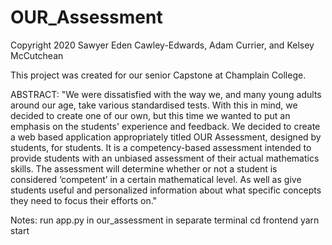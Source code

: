 # OUR_Assessment
Copyright 2020 Sawyer Eden Cawley-Edwards, Adam Currier, and Kelsey McCutchean

This project was created for our senior Capstone at Champlain College.

ABSTRACT: "We were dissatisfied with the way we, and many young adults around our age, take various standardised tests. With this in mind, we decided to create one of our own, but this time we wanted to put an emphasis on the students' experience and feedback. We decided to create a web based application appropriately titled OUR Assessment, designed by students, for students. It is a competency-based assessment intended to provide students with an unbiased assessment of their actual mathematics skills. The assessment will determine whether or not a student is considered ‘competent’ in a certain mathematical level. As well as give students useful and personalized information about what specific concepts they need to focus their efforts on."

Notes:
run app.py in our_assessment
in separate terminal cd frontend
yarn start

